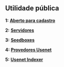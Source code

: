 ## Utilidade pública

**1:** **[Aberto para cadastro](aberto_para_cadastro.md)**

**2:** **[Servidores](servidores.md)**

**3:** **[Seedboxes](seedboxes.md)**

**4:** **[Provedores Usenet](provedores_usenet.md)**

**5:** **[Usenet Indexer](usenet_indexer.md)**
